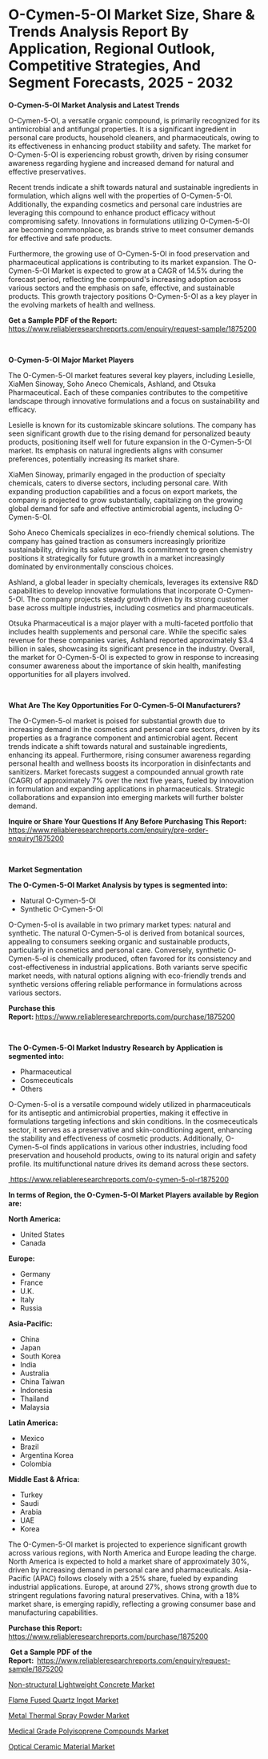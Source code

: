 <p><h1>O-Cymen-5-Ol Market Size, Share & Trends Analysis Report By Application, Regional Outlook, Competitive Strategies, And Segment Forecasts, 2025 - 2032</h1></p><p><strong>O-Cymen-5-Ol Market Analysis and Latest Trends</strong></p>
<p><p>O-Cymen-5-Ol, a versatile organic compound, is primarily recognized for its antimicrobial and antifungal properties. It is a significant ingredient in personal care products, household cleaners, and pharmaceuticals, owing to its effectiveness in enhancing product stability and safety. The market for O-Cymen-5-Ol is experiencing robust growth, driven by rising consumer awareness regarding hygiene and increased demand for natural and effective preservatives.</p><p>Recent trends indicate a shift towards natural and sustainable ingredients in formulation, which aligns well with the properties of O-Cymen-5-Ol. Additionally, the expanding cosmetics and personal care industries are leveraging this compound to enhance product efficacy without compromising safety. Innovations in formulations utilizing O-Cymen-5-Ol are becoming commonplace, as brands strive to meet consumer demands for effective and safe products.</p><p>Furthermore, the growing use of O-Cymen-5-Ol in food preservation and pharmaceutical applications is contributing to its market expansion. The O-Cymen-5-Ol Market is expected to grow at a CAGR of 14.5% during the forecast period, reflecting the compound's increasing adoption across various sectors and the emphasis on safe, effective, and sustainable products. This growth trajectory positions O-Cymen-5-Ol as a key player in the evolving markets of health and wellness.</p></p>
<p><strong>Get a Sample PDF of the Report:&nbsp;</strong> <a href="https://www.reliableresearchreports.com/enquiry/request-sample/1875200?utm_campaign=113&utm_medium=2&utm_source=Github&utm_content=ia&utm_term=03042025&utm_id=o-cymen-5-ol">https://www.reliableresearchreports.com/enquiry/request-sample/1875200</a></p>
<p>&nbsp;</p>
<p><strong>O-Cymen-5-Ol Major Market Players</strong></p>
<p><p>The O-Cymen-5-Ol market features several key players, including Lesielle, XiaMen Sinoway, Soho Aneco Chemicals, Ashland, and Otsuka Pharmaceutical. Each of these companies contributes to the competitive landscape through innovative formulations and a focus on sustainability and efficacy.</p><p>Lesielle is known for its customizable skincare solutions. The company has seen significant growth due to the rising demand for personalized beauty products, positioning itself well for future expansion in the O-Cymen-5-Ol market. Its emphasis on natural ingredients aligns with consumer preferences, potentially increasing its market share.</p><p>XiaMen Sinoway, primarily engaged in the production of specialty chemicals, caters to diverse sectors, including personal care. With expanding production capabilities and a focus on export markets, the company is projected to grow substantially, capitalizing on the growing global demand for safe and effective antimicrobial agents, including O-Cymen-5-Ol.</p><p>Soho Aneco Chemicals specializes in eco-friendly chemical solutions. The company has gained traction as consumers increasingly prioritize sustainability, driving its sales upward. Its commitment to green chemistry positions it strategically for future growth in a market increasingly dominated by environmentally conscious choices.</p><p>Ashland, a global leader in specialty chemicals, leverages its extensive R&D capabilities to develop innovative formulations that incorporate O-Cymen-5-Ol. The company projects steady growth driven by its strong customer base across multiple industries, including cosmetics and pharmaceuticals.</p><p>Otsuka Pharmaceutical is a major player with a multi-faceted portfolio that includes health supplements and personal care. While the specific sales revenue for these companies varies, Ashland reported approximately $3.4 billion in sales, showcasing its significant presence in the industry. Overall, the market for O-Cymen-5-Ol is expected to grow in response to increasing consumer awareness about the importance of skin health, manifesting opportunities for all players involved.</p></p>
<p>&nbsp;</p>
<p><strong>What Are The Key Opportunities For O-Cymen-5-Ol Manufacturers?</strong></p>
<p><p>The O-Cymen-5-ol market is poised for substantial growth due to increasing demand in the cosmetics and personal care sectors, driven by its properties as a fragrance component and antimicrobial agent. Recent trends indicate a shift towards natural and sustainable ingredients, enhancing its appeal. Furthermore, rising consumer awareness regarding personal health and wellness boosts its incorporation in disinfectants and sanitizers. Market forecasts suggest a compounded annual growth rate (CAGR) of approximately 7% over the next five years, fueled by innovation in formulation and expanding applications in pharmaceuticals. Strategic collaborations and expansion into emerging markets will further bolster demand.</p></p>
<p><strong>Inquire or Share Your Questions If Any Before Purchasing This Report:</strong> <a href="https://www.reliableresearchreports.com/enquiry/pre-order-enquiry/1875200?utm_campaign=113&utm_medium=2&utm_source=Github&utm_content=ia&utm_term=03042025&utm_id=o-cymen-5-ol">https://www.reliableresearchreports.com/enquiry/pre-order-enquiry/1875200</a></p>
<p>&nbsp;</p>
<p><strong>Market Segmentation</strong></p>
<p><strong>The O-Cymen-5-Ol Market Analysis by types is segmented into:</strong></p>
<p><ul><li>Natural O-Cymen-5-Ol</li><li>Synthetic O-Cymen-5-Ol</li></ul></p>
<p><p>O-Cymen-5-ol is available in two primary market types: natural and synthetic. The natural O-Cymen-5-ol is derived from botanical sources, appealing to consumers seeking organic and sustainable products, particularly in cosmetics and personal care. Conversely, synthetic O-Cymen-5-ol is chemically produced, often favored for its consistency and cost-effectiveness in industrial applications. Both variants serve specific market needs, with natural options aligning with eco-friendly trends and synthetic versions offering reliable performance in formulations across various sectors.</p></p>
<p><strong>Purchase this Report:&nbsp;</strong><a href="https://www.reliableresearchreports.com/purchase/1875200?utm_campaign=113&utm_medium=2&utm_source=Github&utm_content=ia&utm_term=03042025&utm_id=o-cymen-5-ol">https://www.reliableresearchreports.com/purchase/1875200</a></p>
<p>&nbsp;</p>
<p><strong>The O-Cymen-5-Ol Market Industry Research by Application is segmented into:</strong></p>
<p><ul><li>Pharmaceutical</li><li>Cosmeceuticals</li><li>Others</li></ul></p>
<p><p>O-Cymen-5-ol is a versatile compound widely utilized in pharmaceuticals for its antiseptic and antimicrobial properties, making it effective in formulations targeting infections and skin conditions. In the cosmeceuticals sector, it serves as a preservative and skin-conditioning agent, enhancing the stability and effectiveness of cosmetic products. Additionally, O-Cymen-5-ol finds applications in various other industries, including food preservation and household products, owing to its natural origin and safety profile. Its multifunctional nature drives its demand across these sectors.</p></p>
<p><a href="https://www.reliableresearchreports.com/o-cymen-5-ol-r1875200?utm_campaign=113&utm_medium=2&utm_source=Github&utm_content=ia&utm_term=03042025&utm_id=o-cymen-5-ol">&nbsp;https://www.reliableresearchreports.com/o-cymen-5-ol-r1875200</a></p>
<p><strong>In terms of Region, the O-Cymen-5-Ol Market Players available by Region are:</strong></p>
<p>
    <p> <strong> North America: </strong>
        <ul>
            <li>United States</li>
            <li>Canada</li>
        </ul>
        </p> 
    <p> <strong> Europe: </strong>
        <ul>
            <li>Germany</li>
            <li>France</li>
            <li>U.K.</li>
            <li>Italy</li>
            <li>Russia</li>
        </ul>
        </p> 
    <p> <strong> Asia-Pacific: </strong>
        <ul>
            <li>China</li>
            <li>Japan</li>
            <li>South Korea</li>
            <li>India</li>
            <li>Australia</li>
            <li>China Taiwan</li>
            <li>Indonesia</li>
            <li>Thailand</li>
            <li>Malaysia</li>
        </ul>
        </p> 
    <p> <strong> Latin America: </strong>
        <ul>
            <li>Mexico</li>
            <li>Brazil</li>
            <li>Argentina Korea</li>
            <li>Colombia</li>
        </ul>
        </p> 
    <p> <strong> Middle East & Africa: </strong>
        <ul>
            <li>Turkey</li>
            <li>Saudi</li>
            <li>Arabia</li>
            <li>UAE</li>
            <li>Korea</li>
        </ul>
    </p>
    </p>
<p><p>The O-Cymen-5-Ol market is projected to experience significant growth across various regions, with North America and Europe leading the charge. North America is expected to hold a market share of approximately 30%, driven by increasing demand in personal care and pharmaceuticals. Asia-Pacific (APAC) follows closely with a 25% share, fueled by expanding industrial applications. Europe, at around 27%, shows strong growth due to stringent regulations favoring natural preservatives. China, with a 18% market share, is emerging rapidly, reflecting a growing consumer base and manufacturing capabilities.</p></p>
<p><strong>Purchase this Report: </strong><a href="https://www.reliableresearchreports.com/purchase/1875200?utm_campaign=113&utm_medium=2&utm_source=Github&utm_content=ia&utm_term=03042025&utm_id=o-cymen-5-ol">https://www.reliableresearchreports.com/purchase/1875200</a></p>
<p>&nbsp;<strong>Get a Sample PDF of the Report:&nbsp;&nbsp;</strong><a href="https://www.reliableresearchreports.com/enquiry/request-sample/1875200?utm_campaign=113&utm_medium=2&utm_source=Github&utm_content=ia&utm_term=03042025&utm_id=o-cymen-5-ol">https://www.reliableresearchreports.com/enquiry/request-sample/1875200</a></p>
<p><strong></strong></p>
<p><p><a href="https://github.com/abexjeliti/Market-Research-Report-List-1/blob/main/non-structural-lightweight-concrete-market.md?utm_campaign=113&utm_medium=2&utm_source=Github&utm_content=ia&utm_term=03042025&utm_id=o-cymen-5-ol">Non-structural Lightweight Concrete Market</a></p><p><a href="https://github.com/rreynagjysma65/Market-Research-Report-List-1/blob/main/flame-fused-quartz-ingot-market.md?utm_campaign=113&utm_medium=2&utm_source=Github&utm_content=ia&utm_term=03042025&utm_id=o-cymen-5-ol">Flame Fused Quartz Ingot Market</a></p><p><a href="https://github.com/duzcupetriv/Market-Research-Report-List-1/blob/main/metal-thermal-spray-powder-market.md?utm_campaign=113&utm_medium=2&utm_source=Github&utm_content=ia&utm_term=03042025&utm_id=o-cymen-5-ol">Metal Thermal Spray Powder Market</a></p><p><a href="https://github.com/okornevonywx/Market-Research-Report-List-1/blob/main/medical-grade-polyisoprene-compounds-market.md?utm_campaign=113&utm_medium=2&utm_source=Github&utm_content=ia&utm_term=03042025&utm_id=o-cymen-5-ol">Medical Grade Polyisoprene Compounds Market</a></p><p><a href="https://github.com/hervedeidadw/Market-Research-Report-List-1/blob/main/optical-ceramic-material-market.md?utm_campaign=113&utm_medium=2&utm_source=Github&utm_content=ia&utm_term=03042025&utm_id=o-cymen-5-ol">Optical Ceramic Material Market</a></p></p>